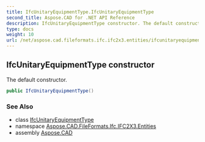 ```yaml
---
title: IfcUnitaryEquipmentType.IfcUnitaryEquipmentType
second_title: Aspose.CAD for .NET API Reference
description: IfcUnitaryEquipmentType constructor. The default constructor
type: docs
weight: 10
url: /net/aspose.cad.fileformats.ifc.ifc2x3.entities/ifcunitaryequipmenttype/ifcunitaryequipmenttype/
---
```

## IfcUnitaryEquipmentType constructor

The default constructor.

```csharp
public IfcUnitaryEquipmentType()
```

### See Also

* class [IfcUnitaryEquipmentType](../)
* namespace [Aspose.CAD.FileFormats.Ifc.IFC2X3.Entities](../../ifcunitaryequipmenttype/)
* assembly [Aspose.CAD](../../../)


